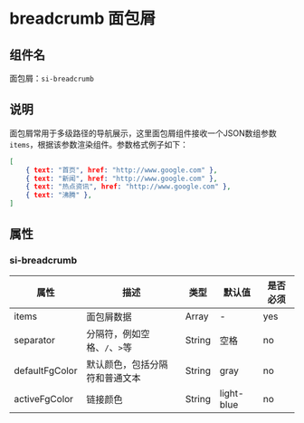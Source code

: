 # breadcrumb 面包屑

## 组件名

面包屑：`si-breadcrumb`

## 说明

面包屑常用于多级路径的导航展示，这里面包屑组件接收一个JSON数组参数`items`，根据该参数渲染组件。参数格式例子如下：

```json
[
    { text: "首页", href: "http://www.google.com" },
    { text: "新闻", href: "http://www.google.com" },
    { text: "热点资讯", href: "http://www.google.com" },
    { text: "沸腾" },
]
```

## 属性

### si-breadcrumb

| 属性     | 描述 | 类型    | 默认值 | 是否必须 |
| ---- | ---- | ---- | ---- | ---- |
| items | 面包屑数据 | Array | - | yes |
| separator | 分隔符，例如空格、`/`、`>`等 | String | 空格 | no |
| defaultFgColor | 默认颜色，包括分隔符和普通文本 | String | gray | no |
| activeFgColor | 链接颜色 | String | light-blue | no |

